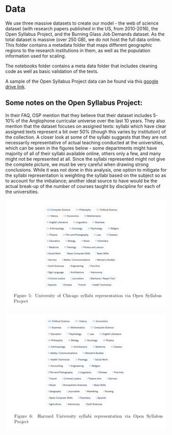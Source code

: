 # Data

We use three massive datasets to create our model - the web of science dataset (with research papers published in the US, from 2010-2016), the Open Syllabus Project, and the Burning Glass Job Demands dataset. As the total dataset is massive (over 250 GB), we do not host the full data online. This folder contains a metadata folder that maps different geographic regions to the research institutions in them, as well as the population information used for scaling. 

The notebooks folder contains a meta data folder that includes cleaning code as well as basic validation of the texts.

A sample of the Open Syllabus Project data can be found via this [google drive link](https://drive.google.com/drive/folders/1pVkpEKBDC8L8d_4obYSH8lnYIkh7qdvq?usp=sharing).

## Some notes on the Open Syllabus Project:

In their FAQ, OSP mention that they believe that their dataset includes 5-10\% of the Anglophone curricular universe over the last 10 years. They also mention that the dataset focuses on assigned texts: syllabi which have clear assigned texts represent a bit over 50\% (though this varies by institution) of the collection. A closer look at some of the syllabi suggests that they are not necessarily representative of actual teaching conducted at the universities, which can be seen in the figures below - some departments might have majority of all of their syllabi available online, others only a few, and many might not be represented at all. Since the syllabi represented might not give the complete picture, we must be very careful when drawing strong conclusions. While it was not done in this analysis, one option to mitigate for the syllabi representation is weighting the syllabi based on the subject so as to account for the imbalance; another ideal source to have would be the actual break-up of the number of courses taught by discipline for each of the universities.

![University of Chicago Open Syllabus](https://github.com/bhargavvader/knowledge-economy-diversity/blob/main/images/uchicago%20open%20syllabi.png)


![Harvard University Open Syllabus](https://github.com/bhargavvader/knowledge-economy-diversity/blob/main/images/harvard%20open%20syllabi.png)
